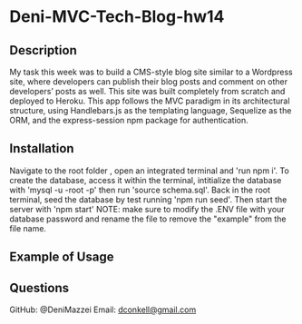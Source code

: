 # Deni-MVC-Tech-Blog-hw14

## Description

My task this week was to build a CMS-style blog site similar to a Wordpress site, where developers can publish their blog posts and comment on other developers’ posts as well. This site was built completely from scratch and deployed to Heroku. This app follows the MVC paradigm in its architectural structure, using Handlebars.js as the templating language, Sequelize as the ORM, and the express-session npm package for authentication.

## Installation

Navigate to the root folder , open an integrated terminal and 'run npm i'. To create the database, access it within the terminal, intitialize the database with 'mysql -u -root -p' then run 'source schema.sql'. Back in the root terminal, seed the database by test running 'npm run seed'. Then start the server with 'npm start' NOTE: make sure to modify the .ENV file with your database password and rename the file to remove the "example" from the file name.

## Example of Usage



## Questions

GitHub: @DeniMazzei 
Email: dconkell@gmail.com
